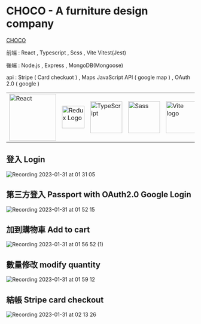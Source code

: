 # CHOCO - A furniture design company

<a href="https://eloquent-monstera-4c0676.netlify.app">CHOCO</a>

前端 : React , Typescript , Scss , Vite Vitest(Jest)

後端 : Node.js , Express , MongoDB(Mongoose)  

api : Stripe ( Card checkuot ) , Maps JavaScript API ( google map ) , OAuth 2.0 ( google )
 

<table>
<tr>
<td><img src="https://edent.github.io/SuperTinyIcons/images/svg/react.svg" width="125" title="React" /></td>
<td><img src='https://camo.githubusercontent.com/f28b5bc7822f1b7bb28a96d8d09e7d79169248fc/687474703a2f2f692e696d6775722e636f6d2f4a65567164514d2e706e67' height='60' alt='Redux Logo' aria-label='redux.js.org' /></td>
<td><img src="https://edent.github.io/SuperTinyIcons/images/svg/typescript.svg" width="85" title="TypeScript"/></td>
<td><img src="https://edent.github.io/SuperTinyIcons/images/svg/sass.svg" width="85" title="Sass" /></td>
<td><img width="85" src="https://vitejs.dev/logo.svg" alt="Vite logo">
</td>
</tr>

</table>


## 登入 Login


![Recording 2023-01-31 at 01 31 05](https://user-images.githubusercontent.com/112278978/215551515-2841ee99-935c-4eb7-86d9-2b2cd16e6a1f.gif)

## 第三方登入 Passport with OAuth2.0 Google Login

![Recording 2023-01-31 at 01 52 15](https://user-images.githubusercontent.com/112278978/215555242-17a94ea6-e47d-4e11-bc5a-6e67322b1d72.gif)

## 加到購物車 Add to cart

![Recording 2023-01-31 at 01 56 52 (1)](https://user-images.githubusercontent.com/112278978/215556309-9a6946a8-6b20-428d-93e5-7f314714d68c.gif)

## 數量修改 modify quantity

![Recording 2023-01-31 at 01 59 12](https://user-images.githubusercontent.com/112278978/215556879-84f9a678-4128-4b22-a30e-9b0565b5c398.gif)

## 結帳 Stripe card checkout

![Recording 2023-01-31 at 02 13 26](https://user-images.githubusercontent.com/112278978/215560778-748cba41-8d33-4fd8-88d7-c160bdaad7f7.gif)


